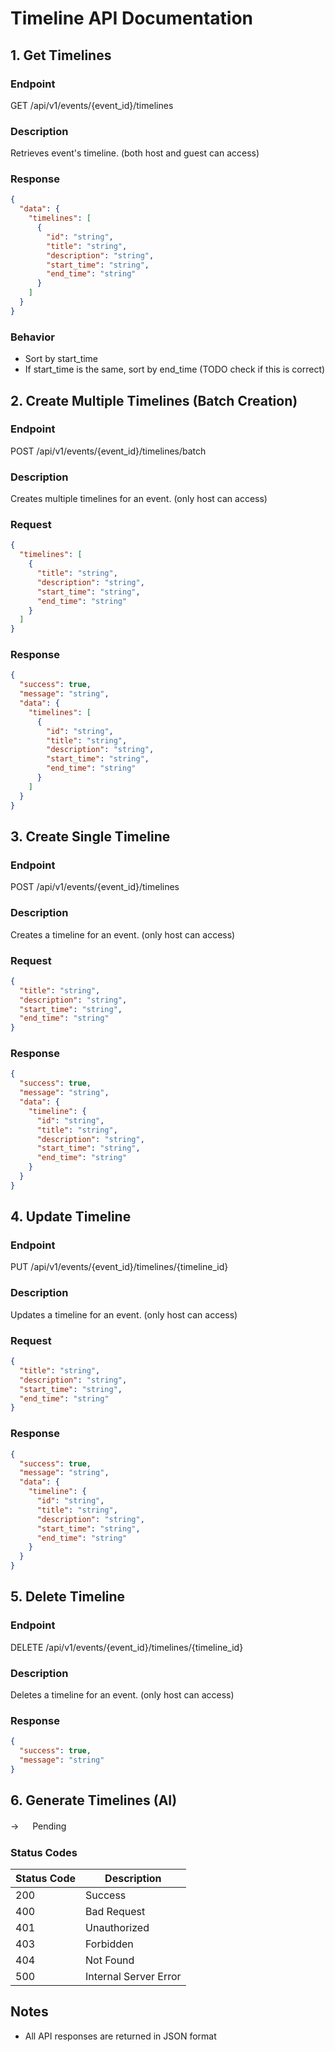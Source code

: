 # Timeline API Documentation

## 1. Get Timelines

### Endpoint

GET /api/v1/events/{event_id}/timelines

### Description

Retrieves event's timeline. (both host and guest can access)

### Response

```json
{
  "data": {
    "timelines": [
      {
        "id": "string",
        "title": "string",
        "description": "string",
        "start_time": "string",
        "end_time": "string"
      }
    ]
  }
}
```

### Behavior

- Sort by start_time
- If start_time is the same, sort by end_time (TODO check if this is correct)

## 2. Create Multiple Timelines (Batch Creation)

### Endpoint

POST /api/v1/events/{event_id}/timelines/batch

### Description

Creates multiple timelines for an event. (only host can access)

### Request

```json
{
  "timelines": [
    {
      "title": "string",
      "description": "string",
      "start_time": "string",
      "end_time": "string"
    }
  ]
}
```

### Response

```json
{
  "success": true,
  "message": "string",
  "data": {
    "timelines": [
      {
        "id": "string",
        "title": "string",
        "description": "string",
        "start_time": "string",
        "end_time": "string"
      }
    ]
  }
}
```

## 3. Create Single Timeline

### Endpoint

POST /api/v1/events/{event_id}/timelines

### Description

Creates a timeline for an event. (only host can access)

### Request

```json
{
  "title": "string",
  "description": "string",
  "start_time": "string",
  "end_time": "string"
}
```

### Response

```json
{
  "success": true,
  "message": "string",
  "data": {
    "timeline": {
      "id": "string",
      "title": "string",
      "description": "string",
      "start_time": "string",
      "end_time": "string"
    }
  }
}
```

## 4. Update Timeline

### Endpoint

PUT /api/v1/events/{event_id}/timelines/{timeline_id}

### Description

Updates a timeline for an event. (only host can access)

### Request

```json
{
  "title": "string",
  "description": "string",
  "start_time": "string",
  "end_time": "string"
}
```

### Response

```json
{
  "success": true,
  "message": "string",
  "data": {
    "timeline": {
      "id": "string",
      "title": "string",
      "description": "string",
      "start_time": "string",
      "end_time": "string"
    }
  }
}
```

## 5. Delete Timeline

### Endpoint

DELETE /api/v1/events/{event_id}/timelines/{timeline_id}

### Description

Deletes a timeline for an event. (only host can access)

### Response

```json
{
  "success": true,
  "message": "string"
}
```

## 6. Generate Timelines (AI)

→ 　 Pending

### Status Codes

| Status Code | Description           |
| ----------- | --------------------- |
| 200         | Success               |
| 400         | Bad Request           |
| 401         | Unauthorized          |
| 403         | Forbidden             |
| 404         | Not Found             |
| 500         | Internal Server Error |

## Notes

- All API responses are returned in JSON format
